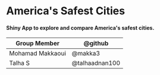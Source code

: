# America's Safest Cities
#### Shiny App to explore and compare America's safest cities.

| Group Member | @github |
|--|--|
|Mohamad Makkaoui|@makka3|
|Talha S|@talhaadnan100|
